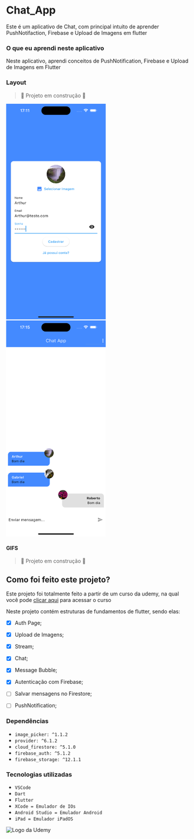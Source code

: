 # Chat_App
Este é um aplicativo de Chat, com principal intuito de aprender PushNotifaction, Firebase e Upload de Imagens em flutter

### O que eu aprendi neste aplicativo
Neste aplicativo, aprendi conceitos de PushNotification, Firebase e Upload de Imagens em Flutter
<br>

### Layout

> :construction: Projeto em construção :construction:

<img src="./assets/readme/images/SignupScreen.png" alt="Tela de Cadastro" width="270px"> <img src="./assets/readme/images/ChatScreen.png" alt="Chat Tela" width="270px">

#### GIFS

> :construction: Projeto em construção :construction:

## Como foi feito este projeto?

Este projeto foi totalmente feito a partir de um curso da udemy, na qual você pode [clicar aqui](https://www.udemy.com/course/curso-flutter/?couponCode=ST6MT42324) para acessar o curso<br>

Neste projeto contém estruturas de fundamentos de flutter, sendo elas:
- [X] Auth Page;
- [X] Upload de Imagens;
- [X] Stream;
- [X] Chat;
- [X] Message Bubble;
- [X] Autenticação com Firebase;
- [ ] Salvar mensagens no Firestore;
- [ ] PushNotification;


### Dependências
- ``image_picker: ^1.1.2``
- ``provider: ^6.1.2``
- ``cloud_firestore: ^5.1.0``
- ``firebase_auth: ^5.1.2``
- ``firebase_storage: ^12.1.1``

### Tecnologias utilizadas
- ``VSCode``
- ``Dart``
- ``Flutter``
- ``XCode = Emulador de IOs``
- ``Android Studio = Emulador Android``
- ``iPad = Emulador iPadOS``

<img src="https://github.com/ArthurRCastilho/Fundamentos_Dart/blob/main/img/UdemyImg.png" alt="Logo da Udemy">
